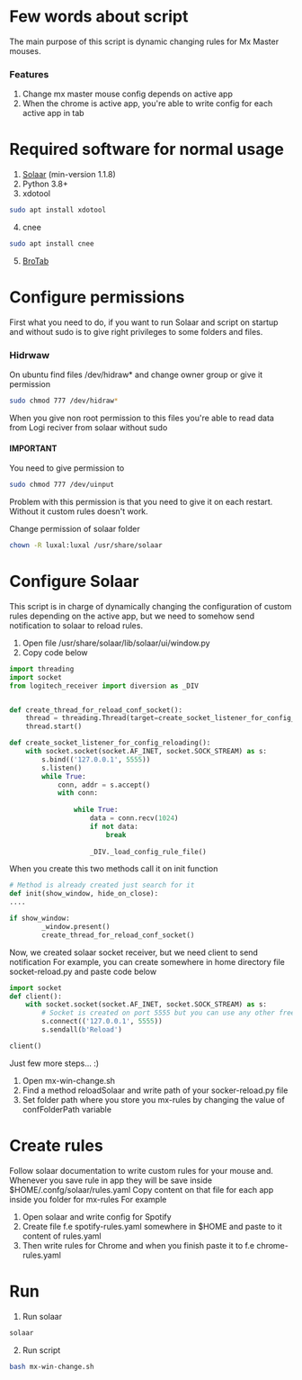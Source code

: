 # Few words about script
The main purpose of this script is dynamic changing rules for Mx Master mouses.

### Features
1. Change mx master mouse config depends on active app
2. When the chrome is active app, you're able to write config for each active app in tab


# Required software for normal usage
1. [Solaar](https://pwr-solaar.github.io/Solaar/) (min-version 1.1.8)
2. Python 3.8+
3. xdotool
````bash
sudo apt install xdotool
````
4. cnee
````bash
sudo apt install cnee
````
5. [BroTab](https://stackoverflow.com/questions/37524632/how-to-find-google-chrome-or-firefox-tab-url-by-terminalubuntu-or-windows)

# Configure permissions
First what you need to do, if you want to run Solaar and script on startup and without sudo is to give right privileges to some folders and files.

### Hidrwaw
On ubuntu find files /dev/hidraw* and change owner group or give it permission
```bash
sudo chmod 777 /dev/hidraw*
```
When you give non root permission to this files you're able to read data from Logi reciver from solaar without sudo

#### IMPORTANT

You need to give permission to 
````bash
sudo chmod 777 /dev/uinput
````
Problem with this permission is that you need to give it on each restart. Without it custom rules doesn't work.


Change permission of solaar folder

````bash
chown -R luxal:luxal /usr/share/solaar
````

# Configure Solaar

This script is in charge of dynamically changing the configuration of custom rules depending on the active app, but we need to somehow send notification to solaar to reload rules.

1. Open file /usr/share/solaar/lib/solaar/ui/window.py  
2. Copy code below
````python
import threading
import socket
from logitech_receiver import diversion as _DIV


def create_thread_for_reload_conf_socket():
    thread = threading.Thread(target=create_socket_listener_for_config_reloading)
    thread.start()

def create_socket_listener_for_config_reloading():
    with socket.socket(socket.AF_INET, socket.SOCK_STREAM) as s:
        s.bind(('127.0.0.1', 5555))
        s.listen()
        while True:
            conn, addr = s.accept()
            with conn:
              
                while True:
                    data = conn.recv(1024)
                    if not data:
                        break
                    
                    _DIV._load_config_rule_file()

````

When you create this two methods call it on init function

````python
# Method is already created just search for it
def init(show_window, hide_on_close):
....

if show_window:
        _window.present()
        create_thread_for_reload_conf_socket()

````

Now, we created solaar socket receiver, but we need client to send notification
For example, you can create somewhere in home directory file socket-reload.py and paste code below

````python
import socket
def client():
    with socket.socket(socket.AF_INET, socket.SOCK_STREAM) as s:
        # Socket is created on port 5555 but you can use any other free port
        s.connect(('127.0.0.1', 5555))
        s.sendall(b'Reload')

client()
````

Just few more steps... :)

1. Open mx-win-change.sh
2. Find a method reloadSolaar and write path of your socker-reload.py file
3. Set folder path where you store you mx-rules by changing the value of confFolderPath variable

# Create rules
Follow solaar documentation to write custom rules for your mouse and.
Whenever you save rule in app they will be save inside $HOME/.confg/solaar/rules.yaml
Copy content on that file for each app inside you folder for mx-rules
For example

1. Open solaar and write config for Spotify
2. Create file f.e spotify-rules.yaml somewhere in $HOME and paste to it content of rules.yaml
3. Then write rules for Chrome and when you finish paste it to f.e chrome-rules.yaml


# Run
1. Run solaar
````bash
solaar
````
2. Run script
````bash
bash mx-win-change.sh
````